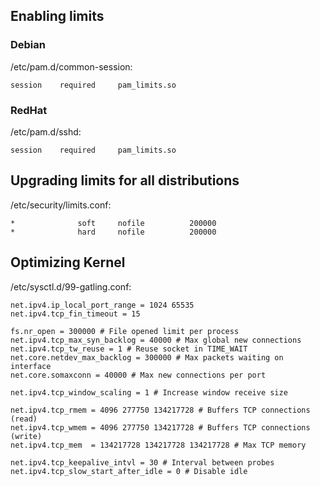 ## Enabling limits

### Debian

/etc/pam.d/common-session:

```
session    required     pam_limits.so
```

### RedHat

/etc/pam.d/sshd:

```
session    required     pam_limits.so
```

## Upgrading limits for all distributions

/etc/security/limits.conf:

```
*              soft     nofile          200000
*              hard     nofile          200000
```

## Optimizing Kernel

/etc/sysctl.d/99-gatling.conf:
```
net.ipv4.ip_local_port_range = 1024 65535
net.ipv4.tcp_fin_timeout = 15

fs.nr_open = 300000 # File opened limit per process
net.ipv4.tcp_max_syn_backlog = 40000 # Max global new connections
net.ipv4.tcp_tw_reuse = 1 # Reuse socket in TIME_WAIT
net.core.netdev_max_backlog = 300000 # Max packets waiting on interface
net.core.somaxconn = 40000 # Max new connections per port

net.ipv4.tcp_window_scaling = 1 # Increase window receive size

net.ipv4.tcp_rmem = 4096 277750 134217728 # Buffers TCP connections (read)
net.ipv4.tcp_wmem = 4096 277750 134217728 # Buffers TCP connections (write)
net.ipv4.tcp_mem  = 134217728 134217728 134217728 # Max TCP memory

net.ipv4.tcp_keepalive_intvl = 30 # Interval between probes
net.ipv4.tcp_slow_start_after_idle = 0 # Disable idle
```
